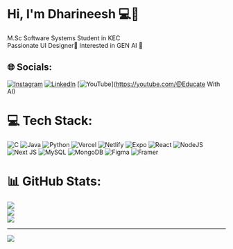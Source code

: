 # Hi, I'm Dharineesh 💻🗿
M.Sc Software Systems Student in KEC<br>
Passionate UI Designer🎨
Interested in GEN AI 🤖


## 🌐 Socials:
[![Instagram](https://img.shields.io/badge/Instagram-%23E4405F.svg?logo=Instagram&logoColor=white)](https://instagram.com/dxn._sh__) [![LinkedIn](https://img.shields.io/badge/LinkedIn-%230077B5.svg?logo=linkedin&logoColor=white)](https://linkedin.com/in/dharineesh-vijayaragavan) [![YouTube](https://img.shields.io/badge/YouTube-%23FF0000.svg?logo=YouTube&logoColor=white)](https://youtube.com/@Educate With AI) 

# 💻 Tech Stack:
![C](https://img.shields.io/badge/c-%2300599C.svg?style=for-the-badge&logo=c&logoColor=white) ![Java](https://img.shields.io/badge/java-%23ED8B00.svg?style=for-the-badge&logo=openjdk&logoColor=white) ![Python](https://img.shields.io/badge/python-3670A0?style=for-the-badge&logo=python&logoColor=ffdd54) ![Vercel](https://img.shields.io/badge/vercel-%23000000.svg?style=for-the-badge&logo=vercel&logoColor=white) ![Netlify](https://img.shields.io/badge/netlify-%23000000.svg?style=for-the-badge&logo=netlify&logoColor=#00C7B7) ![Expo](https://img.shields.io/badge/expo-1C1E24?style=for-the-badge&logo=expo&logoColor=#D04A37) ![React](https://img.shields.io/badge/react-%2320232a.svg?style=for-the-badge&logo=react&logoColor=%2361DAFB) ![NodeJS](https://img.shields.io/badge/node.js-6DA55F?style=for-the-badge&logo=node.js&logoColor=white) ![Next JS](https://img.shields.io/badge/Next-black?style=for-the-badge&logo=next.js&logoColor=white) ![MySQL](https://img.shields.io/badge/mysql-4479A1.svg?style=for-the-badge&logo=mysql&logoColor=white) ![MongoDB](https://img.shields.io/badge/MongoDB-%234ea94b.svg?style=for-the-badge&logo=mongodb&logoColor=white) ![Figma](https://img.shields.io/badge/figma-%23F24E1E.svg?style=for-the-badge&logo=figma&logoColor=white) ![Framer](https://img.shields.io/badge/Framer-black?style=for-the-badge&logo=framer&logoColor=blue)
# 📊 GitHub Stats:
![](https://github-readme-stats.vercel.app/api?username=Dharineesh-ai&theme=merko&hide_border=false&include_all_commits=true&count_private=true)<br/>
![](https://nirzak-streak-stats.vercel.app/?user=Dharineesh-ai&theme=merko&hide_border=false)<br/>
![](https://github-readme-stats.vercel.app/api/top-langs/?username=Dharineesh-ai&theme=merko&hide_border=false&include_all_commits=true&count_private=true&layout=compact)

---
[![](https://visitcount.itsvg.in/api?id=Dharineesh-ai&icon=0&color=0)](https://visitcount.itsvg.in)

<!-- Proudly created with GPRM ( https://gprm.itsvg.in ) -->
